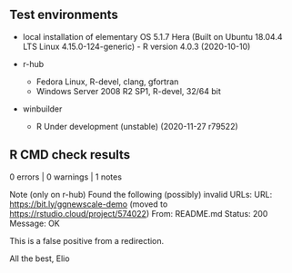 
## Test environments

* local installation of elementary OS 5.1.7 Hera (Built on Ubuntu 18.04.4 LTS Linux 4.15.0-124-generic) - R version 4.0.3 (2020-10-10)

* r-hub 
   - Fedora Linux, R-devel, clang, gfortran
   - Windows Server 2008 R2 SP1, R-devel, 32/64 bit
   
* winbuilder
   - R Under development (unstable) (2020-11-27 r79522)


  
## R CMD check results

0 errors | 0 warnings | 1 notes


Note (only on r-hub)
Found the following (possibly) invalid URLs:
  URL: https://bit.ly/ggnewscale-demo (moved to https://rstudio.cloud/project/574022)
    From: README.md
    Status: 200
    Message: OK

This is a false positive from a redirection. 

All the best, 
Elio